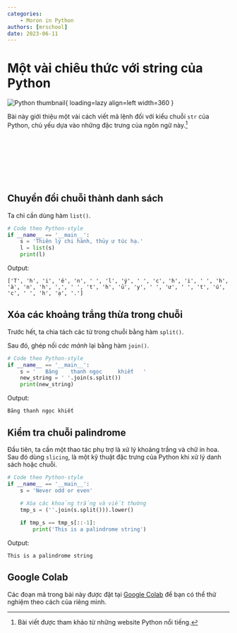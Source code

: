 ```yaml
---
categories:
    - Moron in Python
authors: [mrschool]
date: 2023-06-11
---
```


# Một vài chiêu thức với string của Python

![Python thumbnail](https://api.onedrive.com/v1.0/shares/s!ApQ3j6n6-2wNr9B5wUKxJOOTQJ3QKw/root/content){ loading=lazy align=left width=360 }

Bài này giới thiệu một vài cách viết mã lệnh đối với kiểu chuỗi `str` của Python, chủ yếu dựa vào những đặc trưng của ngôn ngữ này.[^1]

[^1]: Bài viết được tham khảo từ những website Python nổi tiếng.

<br>
<br>
<br>
<br>
<br>
<br>

<!-- more -->

## Chuyển đổi chuỗi thành danh sách

Ta chỉ cần dùng hàm `list()`.

``` py linenums="1"
# Code theo Python-style
if __name__ == '__main__':
    s = 'Thiên lý chi hành, thủy ư túc hạ.'
    l = list(s)
    print(l)
```

Output:

``` pycon
['T', 'h', 'i', 'ê', 'n', ' ', 'l', 'ý', ' ', 'c', 'h', 'i', ' ', 'h', 'à', 'n', 'h', ',', ' ', 't', 'h', 'ủ', 'y', ' ', 'ư', ' ', 't', 'ú', 'c', ' ', 'h', 'ạ', '.']
```

## Xóa các khoảng trắng thừa trong chuỗi

Trước hết, ta chia tách các từ trong chuỗi bằng hàm `split()`.  

Sau đó, ghép nối *các mảnh* lại bằng hàm `join()`.

``` py linenums="1"
# Code theo Python-style
if __name__ == '__main__':
    s = '   Băng    thanh ngọc     khiết   '
    new_string = ' '.join(s.split())
    print(new_string)
```

Output:

``` pycon
Băng thanh ngọc khiết
```

## Kiểm tra chuỗi palindrome

Đầu tiên, ta cần một thao tác phụ trợ là xử lý khoảng trắng và chữ in hoa. Sau đó dùng `slicing`, là một kỹ thuật đặc trưng của Python khi xử lý danh sách hoặc chuỗi.

``` py linenums="1"
# Code theo Python-style
if __name__ == '__main__':
    s = 'Never odd or even'

    # Xóa các khoảng trắng và viết thường
    tmp_s = (''.join(s.split())).lower()
    
    if tmp_s == tmp_s[::-1]:
        print('This is a palindrome string')
```

Output:

``` pycon
This is a palindrome string
```

## Google Colab

Các đoạn mã trong bài này được đặt tại <a href="https://colab.research.google.com/drive/1aljeGj7ZBbW_gZ-cAQMtlXz7CrYtrv3h?usp=sharing" target="_blank">Google Colab</a> để bạn có thể thử nghiệm theo cách của riêng mình.